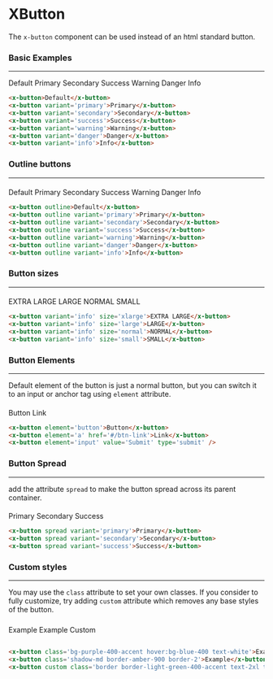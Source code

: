 # XButton

The ```x-button``` component can be used instead of an html standard button.

### Basic Examples
***

<x-button>Default</x-button>
<x-button variant='primary'>Primary</x-button>
<x-button variant='secondary'>Secondary</x-button>
<x-button variant='success'>Success</x-button>
<x-button variant='warning'>Warning</x-button>
<x-button variant='danger'>Danger</x-button>
<x-button variant='info'>Info</x-button>

```html
<x-button>Default</x-button>
<x-button variant='primary'>Primary</x-button>
<x-button variant='secondary'>Secondary</x-button>
<x-button variant='success'>Success</x-button>
<x-button variant='warning'>Warning</x-button>
<x-button variant='danger'>Danger</x-button>
<x-button variant='info'>Info</x-button>
```

### Outline buttons
***

####
<x-button outline>Default</x-button>
<x-button outline variant='primary'>Primary</x-button>
<x-button outline variant='secondary'>Secondary</x-button>
<x-button outline variant='success'>Success</x-button>
<x-button outline variant='warning'>Warning</x-button>
<x-button outline variant='danger'>Danger</x-button>
<x-button outline variant='info'>Info</x-button>

```html
<x-button outline>Default</x-button>
<x-button outline variant='primary'>Primary</x-button>
<x-button outline variant='secondary'>Secondary</x-button>
<x-button outline variant='success'>Success</x-button>
<x-button outline variant='warning'>Warning</x-button>
<x-button outline variant='danger'>Danger</x-button>
<x-button outline variant='info'>Info</x-button>
```

### Button sizes
***
####
<x-button variant='info' size='xlarge'>EXTRA LARGE</x-button>
<x-button variant='info' size='large'>LARGE</x-button>
<x-button variant='info' size='normal'>NORMAL</x-button>
<x-button variant='info' size='small'>SMALL</x-button>
```html
<x-button variant='info' size='xlarge'>EXTRA LARGE</x-button>
<x-button variant='info' size='large'>LARGE</x-button>
<x-button variant='info' size='normal'>NORMAL</x-button>
<x-button variant='info' size='small'>SMALL</x-button>
```

### Button Elements
***
Default element of the button is just a normal button, but you can switch it to an input or anchor tag using ```element``` attribute.  

 #### 
<x-button element='button'>Button</x-button>
<x-button element='a' href='#/btn-link'>Link</x-button>
<x-button element='input' value='Submit' type='submit' />

```html
<x-button element='button'>Button</x-button>
<x-button element='a' href='#/btn-link'>Link</x-button>
<x-button element='input' value='Submit' type='submit' />
```

### Button Spread
***
add the attribute ```spread``` to make the button spread across its parent container.

####

<x-button spread variant='primary'>Primary</x-button>
<x-button spread variant='secondary'>Secondary</x-button>
<x-button spread variant='success'>Success</x-button>

```html
<x-button spread variant='primary'>Primary</x-button>
<x-button spread variant='secondary'>Secondary</x-button>
<x-button spread variant='success'>Success</x-button>
```

### Custom styles
***
You may use the ```class``` attribute to set your own classes.  If you consider to fully customize, try adding ```custom``` attribute which removes any base styles of the button.

###
<x-button class='bg-purple-400-accent hover:bg-blue-400 text-white'>Example</x-button>
<x-button class='shadow-md border-amber-900 border-2'>Example</x-button>
<x-button custom class='border border-light-green-400-accent text-2xl text-green hover:bg-green hover:text-white p-0'>Custom</x-button>

```html

<x-button class='bg-purple-400-accent hover:bg-blue-400 text-white'>Example</x-button>
<x-button class='shadow-md border-amber-900 border-2'>Example</x-button>
<x-button custom class='border border-light-green-400-accent text-2xl text-green hover:bg-green hover:text-white p-0'>Custom</x-button>
```